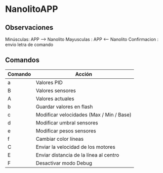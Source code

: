 # NanolitoAPP

## Observaciones
Minúsculas: APP --> Nanolito
Mayusculas : APP <-- Nanolito
Confirmacion : envio letra de comando

## Comandos
| Comando | Acción                                       |
|---------|----------------------------------------------|
|   a   | Valores PID   |
|   B   | Valores sensores  |
|   A   | Valores actuales   |
|   b   | Guardar valores en flash  |
|   c   | Modificar velocidades (Max / Min / Base)   |
|   d   | Modificar umbral sensores   |
|   e   | Modificar pesos sensores   |
|   f   | Cambiar color líneas   |
|   C   | Enviar la velocidad de los motores   |
|   E   | Enviar distancia de la línea al centro   |
|   F	| Desactivar modo Debug |
	
	

